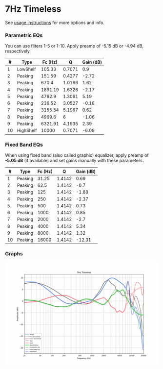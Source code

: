 # 7Hz Timeless
See [usage instructions](https://github.com/jaakkopasanen/AutoEq#usage) for more options and info.

### Parametric EQs
You can use filters 1-5 or 1-10. Apply preamp of -5.15 dB or -4.94 dB, respectively.

|   # | Type      |   Fc (Hz) |      Q |   Gain (dB) |
|-----|-----------|-----------|--------|-------------|
|   1 | LowShelf  |    105.33 | 0.7071 |        0.9  |
|   2 | Peaking   |    151.59 | 0.4277 |       -2.72 |
|   3 | Peaking   |    670.4  | 1.0166 |        1.62 |
|   4 | Peaking   |   1891.19 | 1.6326 |       -2.17 |
|   5 | Peaking   |   4762.9  | 1.3061 |        5.19 |
|   6 | Peaking   |    236.52 | 3.0527 |       -0.18 |
|   7 | Peaking   |   3155.54 | 5.1967 |        0.62 |
|   8 | Peaking   |   4969.6  | 6      |       -1.06 |
|   9 | Peaking   |   6321.91 | 4.1935 |        2.39 |
|  10 | HighShelf |  10000    | 0.7071 |       -6.09 |

### Fixed Band EQs
When using fixed band (also called graphic) equalizer, apply preamp of **-5.05 dB** (if available) and set gains manually with these parameters.

|   # | Type    |   Fc (Hz) |      Q |   Gain (dB) |
|-----|---------|-----------|--------|-------------|
|   1 | Peaking |     31.25 | 1.4142 |        0.69 |
|   2 | Peaking |     62.5  | 1.4142 |       -0.7  |
|   3 | Peaking |    125    | 1.4142 |       -1.88 |
|   4 | Peaking |    250    | 1.4142 |       -2.37 |
|   5 | Peaking |    500    | 1.4142 |        0.73 |
|   6 | Peaking |   1000    | 1.4142 |        0.85 |
|   7 | Peaking |   2000    | 1.4142 |       -2.7  |
|   8 | Peaking |   4000    | 1.4142 |        5.34 |
|   9 | Peaking |   8000    | 1.4142 |        1.32 |
|  10 | Peaking |  16000    | 1.4142 |      -12.31 |

### Graphs
![](./7Hz%20Timeless.png)
